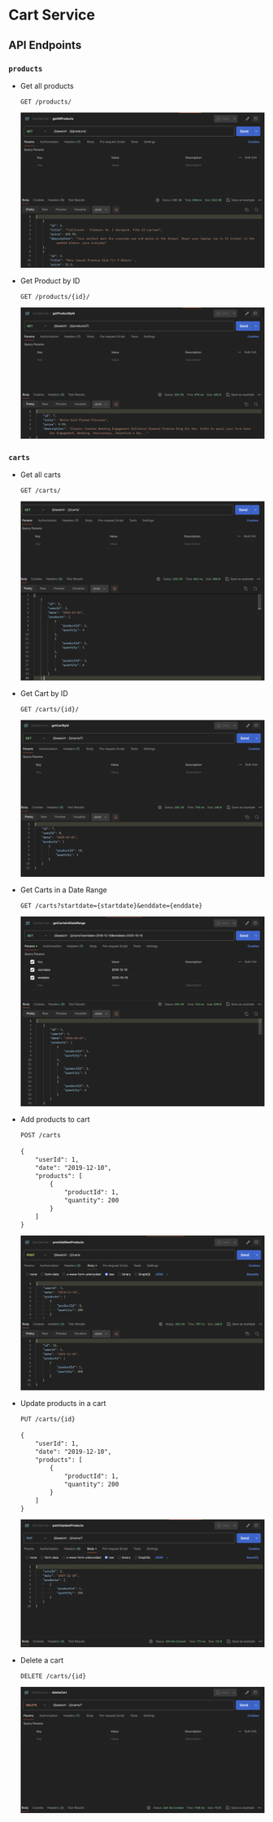 # Cart Service

## API Endpoints

### `products`
- Get all products
    ```http
    GET /products/
    ```
    ![GET products](.github/assets/image-7.png)

- Get Product by ID
    ```http
    GET /products/{id}/
    ```
    ![GET product by ID](.github/assets/image-6.png)

### `carts`
- Get all carts
    ```http
    GET /carts/
    ```
    ![GET carts](.github/assets/image.png)

- Get Cart by ID
    ```http
    GET /carts/{id}/
    ```
    ![GET Cart by ID](.github/assets/image-1.png)
- Get Carts in a Date Range
    ```http
    GET /carts?startdate={startdate}&enddate={enddate}
    ```
    ![GET Carts in a Date Range](.github/assets/image-2.png)
- Add products to cart
    ```http
    POST /carts

    {
        "userId": 1,
        "date": "2019-12-10",
        "products": [
            {
                "productId": 1,
                "quantity": 200
            }
        ]
    }
    ```
    ![POST Products to cart](.github/assets/image-3.png)
- Update products in a cart
    ```http
    PUT /carts/{id}

    {
        "userId": 1,
        "date": "2019-12-10",
        "products": [
            {
                "productId": 1,
                "quantity": 200
            }
        ]
    }
    ```
    ![PUT update a product in cart](.github/assets/image-4.png)

- Delete a cart
    ```http
    DELETE /carts/{id}
    ```
    ![Delete a cart](.github/assets/image-5.png)
